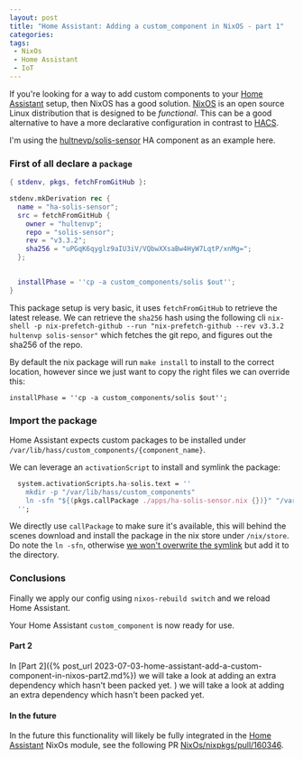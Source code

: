 ```yaml
---
layout: post
title: "Home Assistant: Adding a custom_component in NixOS - part 1"
categories: 
tags:
 - NixOs
 - Home Assistant
 - IoT
---
```


If you're looking for a way to add custom components to your [Home Assistant](https://home-assistant.io/) setup, then NixOS has a good solution. [NixOS](https://nixos.org) is an open source Linux distribution that is designed to be _functional_. This can be a good alternative to have a more declarative configuration in contrast to [HACS](https://hacs.xyz/). 

I'm using the [hultnevp/solis-sensor](https://github.com/hultenvp/solis-sensor) HA component as an example here.

### First of all declare a `package`

```nix
{ stdenv, pkgs, fetchFromGitHub }:

stdenv.mkDerivation rec {
  name = "ha-solis-sensor";
  src = fetchFromGitHub {
    owner = "hultenvp";
    repo = "solis-sensor";
    rev = "v3.3.2";
    sha256 = "uPGqK6qyglz9aIU3iV/VQbwXXsaBw4HyW7LqtP/xnMg=";
  };

  
  installPhase = ''cp -a custom_components/solis $out'';
}
```

This package setup is very basic, it uses `fetchFromGitHub` to retrieve the latest release. We can retrieve the `sha256` hash using the following cli `nix-shell -p nix-prefetch-github --run "nix-prefetch-github --rev v3.3.2 hultenvp solis-sensor"` which fetches the git repo, and figures out the sha256 of the repo. 

By default the nix package will run `make install` to install to the correct location, however since we just want to copy the right files we can override this: 

`installPhase = ''cp -a custom_components/solis $out'';`

### Import the package

Home Assistant expects custom packages to be installed under `/var/lib/hass/custom_components/{component_name}`. 

We can leverage an `activationScript` to install and symlink the package:

```nix
  system.activationScripts.ha-solis.text = ''
    mkdir -p "/var/lib/hass/custom_components"
    ln -sfn "${(pkgs.callPackage ./apps/ha-solis-sensor.nix {})}" "/var/lib/hass/custom_components/solis"
  '';  
```

We directly use `callPackage` to make sure it's available, this will behind the scenes download and install the package in the nix store under `/nix/store`. Do note the `ln -sfn`, otherwise [we won't overwrite the symlink](https://unix.stackexchange.com/questions/207294/create-symlink-overwrite-if-one-exists/207296#207296) but add it to the directory.

### Conclusions 

Finally we apply our config using `nixos-rebuild switch` and we reload Home Assistant. 

Your Home Assistant `custom_component` is now ready for use. 

#### Part 2

In [Part 2]({% post_url 2023-07-03-home-assistant-add-a-custom-component-in-nixos-part2.md%}) we will take a look at adding an extra dependency which hasn't been packed yet. 
) we will take a look at adding an extra dependency which hasn't been packed yet. 

#### In the future

In the future this functionality will likely be fully integrated in the [Home Assistant](https://search.nixos.org/options?channel=22.11&from=0&size=50&sort=relevance&type=packages&query=home-assistant) NixOs module, see the following PR [NixOs/nixpkgs/pull/160346](https://github.com/NixOS/nixpkgs/pull/160346).